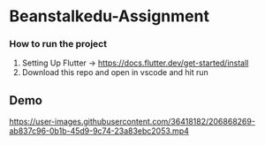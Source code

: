 # Beanstalkedu-Assignment

### How to run the project
1. Setting Up Flutter -> https://docs.flutter.dev/get-started/install
2. Download this repo and open in vscode and hit run

## Demo

https://user-images.githubusercontent.com/36418182/206868269-ab837c96-0b1b-45d9-9c74-23a83ebc2053.mp4


